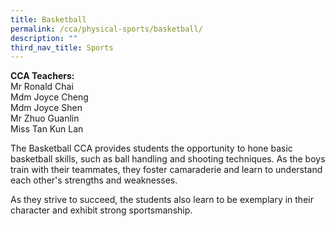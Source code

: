 ```yaml
---
title: Basketball
permalink: /cca/physical-sports/basketball/
description: ""
third_nav_title: Sports
---
```

**CCA Teachers:**   
Mr Ronald Chai    
Mdm Joyce Cheng   
Mdm Joyce Shen   
Mr Zhuo Guanlin <br>
Miss Tan Kun Lan

The Basketball CCA provides students the opportunity to hone basic basketball skills, such as ball handling and shooting techniques. As the boys train with their teammates, they foster camaraderie and learn to understand each other's strengths and weaknesses.

As they strive to succeed, the students also learn to be exemplary in their character and exhibit strong sportsmanship.